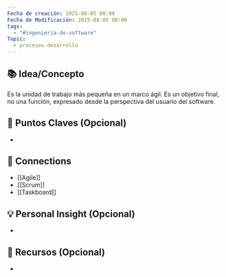 ```yaml
---
Fecha de creación: 2025-08-05 00:00
Fecha de Modificación: 2025-08-05 00:00
tags:
  - "#ingeniería-de-software"
Topic:
  - procesos-desarrollo
---
```



## 📚 Idea/Concepto 
Es la unidad de trabajo más pequeña en un marco ágil. Es un objetivo final, no una función, expresado desde la perspectiva del usuario del software.

## 📌 Puntos Claves (Opcional)
- 

## 🔗 Connections 
- [[Agile]] 
- [[Scrum]] 
- [[Taskboard]] 


## 💡 Personal Insight (Opcional)
- 
## 🧾 Recursos (Opcional)
- 